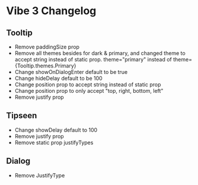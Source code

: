 # Vibe 3 Changelog

## Tooltip
- Remove paddingSize prop
- Remove all themes besides for dark & primary, and changed theme to accept string instead of static prop. theme="primary" instead of theme={Tooltip.themes.Primary} 
- Change showOnDialogEnter default to be true
- Change hideDelay default to be 100
- Change position prop to accept string instead of static prop
- Change position prop to only accept "top, right, bottom, left"
- Remove justify prop

## Tipseen
- Change showDelay default to 100
- Remove justify prop
- Remove static prop justifyTypes

## Dialog
- Remove JustifyType 


